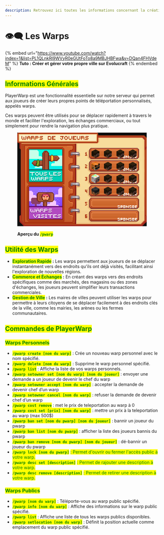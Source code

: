 ```yaml
---
description: Retrouvez ici toutes les informations concernant la création de playerwarp
---
```


# 👁️‍🗨️ Les Warps

{% embed url="https://www.youtube.com/watch?index=1&list=PL1QLnkRl9WVyR0eGUtFoTo8a9MBJHBFwa&v=DQan4FHVdeM" %}
**Tuto : Créer et gérer votre propre ville sur Evolucraft**
{% endembed %}

## <mark style="color:green;">Informations Générales</mark>

PlayerWarp est une fonctionnalité essentielle sur notre serveur qui permet aux joueurs de créer leurs propres points de téléportation personnalisés, appelés warps.

Ces warps peuvent être utilisés pour se déplacer rapidement à travers le monde et faciliter l'exploration, les échanges commerciaux, ou tout simplement pour rendre la navigation plus pratique.

<figure><img src="../.gitbook/assets/Les_Villes/PlayerWarp.png" alt=""><figcaption><p><strong>Aperçu du </strong><mark style="color:green;"><strong><code>/pwarp</code></strong></mark></p></figcaption></figure>

## <mark style="color:green;">Utilité des Warps</mark>

* <mark style="color:green;">**Exploration Rapide**</mark>**&#x20;:** Les warps permettent aux joueurs de se déplacer instantanément vers des endroits qu'ils ont déjà visités, facilitant ainsi l'exploration de nouvelles régions.
* <mark style="color:green;">**Commerce et Échanges**</mark>**&#x20;:** En créant des warps vers des endroits spécifiques comme des marchés, des magasins ou des zones d'échanges, les joueurs peuvent simplifier leurs transactions commerciales.
* <mark style="color:green;">**Gestion de Ville**</mark>**&#x20;:** Les maires de villes peuvent utiliser les warps pour permettre à leurs citoyens de se déplacer facilement à des endroits clés de la ville, comme les mairies, les arènes ou les fermes communautaires.

## <mark style="color:green;">Commandes de PlayerWarp</mark>

### <mark style="color:green;">Warps Personnels</mark>

* <mark style="color:green;">**`/pwarp create [nom du warp]`**</mark> : Crée un nouveau warp personnel avec le nom spécifié.
* <mark style="color:green;">**`/pwarp delete [nom du warp]`**</mark> : Supprime le warp personnel spécifié.
* <mark style="color:green;">**`/pwarp list`**</mark> : Affiche la liste de vos warps personnels.
* <mark style="color:green;">**`/pwarp setowner set [nom du warp] [nom du joueur]`**</mark> : envoyer une demande a un joueur de devenir le chef du warp
* <mark style="color:green;">**`/pwarp setowner accept [nom du warp]`**</mark> : accepter la demande de devenir chef d’un warp
* <mark style="color:green;">**`/pwarp setowner cancel [nom du warp]`**</mark> : refuser la demande de devenir chef d’un warp
* <mark style="color:green;">**`/pwarp cost remove`**</mark> : met le prix de teleportation au warp à 0
* <mark style="color:green;">**`/pwarp cost set [prix] [nom du warp]`**</mark> : mettre un prix à la teleportation au warp (max 500$)
* <mark style="color:green;">**`/pwarp ban set [nom du pwarp] [nom du joueur]`**</mark> : bannir un joueur du pwarp
* <mark style="color:green;">**`/pwarp ban list [nom du pwarp]`**</mark> : afficher la liste des joueurs bannis du pwarp
* <mark style="color:green;">**`/pwarp ban remove [nom du pwarp] [nom du joueur]`**</mark> : dé-bannir un joueur du pwarp
* <mark style="color:green;">**`/pwarp lock [nom du pwarp]`**</mark> <mark style="color:green;"></mark><mark style="color:green;">: Permet d'ouvrir ou fermer l'accès public à votre warp.</mark>
* <mark style="color:green;">**`/pwarp desc set [description]`**</mark> <mark style="color:green;"></mark><mark style="color:green;">: Permet de rajouter une description à votre warp.</mark>
* <mark style="color:green;">**`/pwarp desc remove [description]`**</mark> <mark style="color:green;"></mark><mark style="color:green;">: Permet de retirer une description à votre warp.</mark>



### <mark style="color:green;">Warps Publics</mark>

* <mark style="color:green;">**`/pwarp [nom du warp]`**</mark> : Téléporte-vous au warp public spécifié.
* <mark style="color:green;">**`/pwarp info [nom du warp]`**</mark> : Affiche des informations sur le warp public spécifié.
* <mark style="color:green;">**`/pwarp list`**</mark> : Affiche une liste de tous les warps publics disponibles.
* <mark style="color:green;">**`/pwarp setlocation [nom du warp]`**</mark> : Définit la position actuelle comme emplacement du warp public spécifié.
